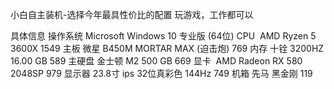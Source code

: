 小白自主装机-选择今年最具性价比的配置 玩游戏，工作都可以

具体信息
操作系统 Microsoft Windows 10 专业版 (64位)
CPU  AMD Ryzen 5 3600X  1549 
主板  微星 B450M MORTAR MAX (迫击炮)  769
内存  十铨 3200HZ 16.00 GB   589
主硬盘  金士顿 M2 500 GB   669
显卡  AMD Radeon RX 580 2048SP   979 
显示器  23.8寸 ips 32位真彩色 144Hz  749
机箱 先马 黑金刚 119

